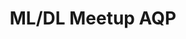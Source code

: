 ---
name: Jhosimar Arias Figueroa
title: ML/DL Meetup AQP
modal-id: 1
img: default.jpg
alt: Picture of Jhosimar
topic: 'Semi-supervised Learning using Deep Generative Models and Metric Embedding Auxiliary Task'
bio: 
website: 
tags: oral-icml2019
featuredOrder: 3
---